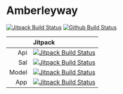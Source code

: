 # Amberleyway

[![Jitpack Build Status](https://jitpack.io/v/johnlayton/amberleyway.svg)](https://jitpack.io/#johnlayton/amberleyway)
[![Github Build Status](https://github.com/johnlayton/amberleyway/workflows/main/badge.svg)](https://github.com/johnlayton/amberleyway/actions)

|       | Jitpack |
|------:|:--------|
| Api   | [![Jitpack Build Status](https://jitpack.io/v/com.github.johnlayton.amberleyway/api.svg)](https://jitpack.io/#com.github.johnlayton.amberleyway/api) 
| Sal   | [![Jitpack Build Status](https://jitpack.io/v/com.github.johnlayton.amberleyway/sal.svg)](https://jitpack.io/#com.github.johnlayton.amberleyway/sal)
| Model | [![Jitpack Build Status](https://jitpack.io/v/com.github.johnlayton.amberleyway/model.svg)](https://jitpack.io/#com.github.johnlayton.amberleyway/model)
| App   | [![Jitpack Build Status](https://jitpack.io/v/com.github.johnlayton.amberleyway/app.svg)](https://jitpack.io/#com.github.johnlayton.amberleyway/app)

